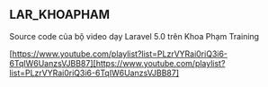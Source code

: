 ## LAR_KHOAPHAM

Source code của bộ video dạy Laravel 5.0 trên Khoa Phạm Training 

[https://www.youtube.com/playlist?list=PLzrVYRai0riQ3i6-6TqIW6UanzsVJBB87][https://www.youtube.com/playlist?list=PLzrVYRai0riQ3i6-6TqIW6UanzsVJBB87]